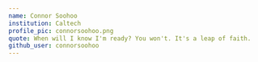 ```yaml
---
name: Connor Soohoo
institution: Caltech
profile_pic: connorsoohoo.png
quote: When will I know I'm ready? You won't. It's a leap of faith.
github_user: connorsoohoo
---
```

